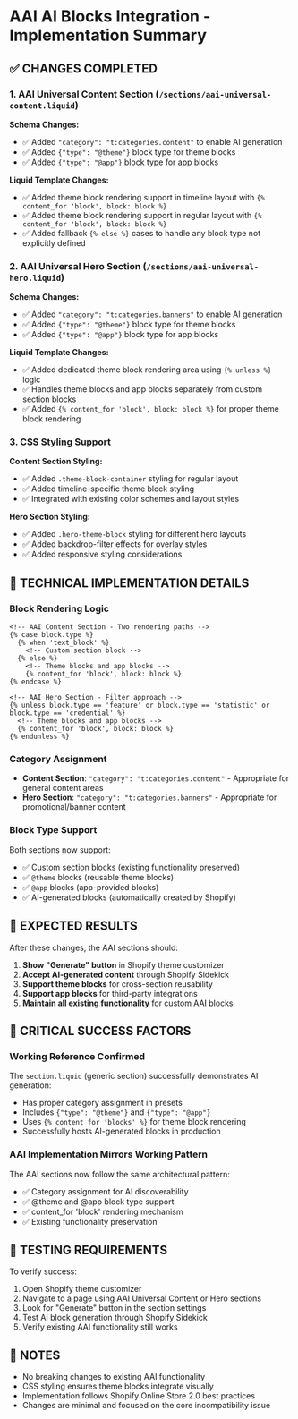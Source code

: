 # AAI AI Blocks Integration - Implementation Summary

## ✅ CHANGES COMPLETED

### 1. AAI Universal Content Section (`/sections/aai-universal-content.liquid`)

**Schema Changes:**
- ✅ Added `"category": "t:categories.content"` to enable AI generation
- ✅ Added `{"type": "@theme"}` block type for theme blocks
- ✅ Added `{"type": "@app"}` block type for app blocks

**Liquid Template Changes:**
- ✅ Added theme block rendering support in timeline layout with `{% content_for 'block', block: block %}`
- ✅ Added theme block rendering support in regular layout with `{% content_for 'block', block: block %}`
- ✅ Added fallback `{% else %}` cases to handle any block type not explicitly defined

### 2. AAI Universal Hero Section (`/sections/aai-universal-hero.liquid`)

**Schema Changes:**
- ✅ Added `"category": "t:categories.banners"` to enable AI generation
- ✅ Added `{"type": "@theme"}` block type for theme blocks  
- ✅ Added `{"type": "@app"}` block type for app blocks

**Liquid Template Changes:**
- ✅ Added dedicated theme block rendering area using `{% unless %}` logic
- ✅ Handles theme blocks and app blocks separately from custom section blocks
- ✅ Added `{% content_for 'block', block: block %}` for proper theme block rendering

### 3. CSS Styling Support

**Content Section Styling:**
- ✅ Added `.theme-block-container` styling for regular layout
- ✅ Added timeline-specific theme block styling
- ✅ Integrated with existing color schemes and layout styles

**Hero Section Styling:**
- ✅ Added `.hero-theme-block` styling for different hero layouts
- ✅ Added backdrop-filter effects for overlay styles
- ✅ Added responsive styling considerations

## 🔧 TECHNICAL IMPLEMENTATION DETAILS

### Block Rendering Logic
```liquid
<!-- AAI Content Section - Two rendering paths -->
{% case block.type %}
  {% when 'text_block' %}
    <!-- Custom section block -->
  {% else %}
    <!-- Theme blocks and app blocks -->
    {% content_for 'block', block: block %}
{% endcase %}

<!-- AAI Hero Section - Filter approach -->
{% unless block.type == 'feature' or block.type == 'statistic' or block.type == 'credential' %}
  <!-- Theme blocks and app blocks -->
  {% content_for 'block', block: block %}
{% endunless %}
```

### Category Assignment
- **Content Section**: `"category": "t:categories.content"` - Appropriate for general content areas
- **Hero Section**: `"category": "t:categories.banners"` - Appropriate for promotional/banner content

### Block Type Support
Both sections now support:
- ✅ Custom section blocks (existing functionality preserved)
- ✅ `@theme` blocks (reusable theme blocks)
- ✅ `@app` blocks (app-provided blocks)
- ✅ AI-generated blocks (automatically created by Shopify)

## 🎯 EXPECTED RESULTS

After these changes, the AAI sections should:

1. **Show "Generate" button** in Shopify theme customizer
2. **Accept AI-generated content** through Shopify Sidekick
3. **Support theme blocks** for cross-section reusability
4. **Support app blocks** for third-party integrations
5. **Maintain all existing functionality** for custom AAI blocks

## 🚨 CRITICAL SUCCESS FACTORS

### Working Reference Confirmed
The `section.liquid` (generic section) successfully demonstrates AI generation:
- Has proper category assignment in presets
- Includes `{"type": "@theme"}` and `{"type": "@app"}` 
- Uses `{% content_for 'blocks' %}` for theme block rendering
- Successfully hosts AI-generated blocks in production

### AAI Implementation Mirrors Working Pattern
The AAI sections now follow the same architectural pattern:
- ✅ Category assignment for AI discoverability
- ✅ @theme and @app block type support
- ✅ content_for 'block' rendering mechanism
- ✅ Existing functionality preservation

## 🧪 TESTING REQUIREMENTS

To verify success:
1. Open Shopify theme customizer
2. Navigate to a page using AAI Universal Content or Hero sections
3. Look for "Generate" button in the section settings
4. Test AI block generation through Shopify Sidekick
5. Verify existing AAI functionality still works

## 📝 NOTES

- No breaking changes to existing AAI functionality
- CSS styling ensures theme blocks integrate visually
- Implementation follows Shopify Online Store 2.0 best practices
- Changes are minimal and focused on the core incompatibility issue
